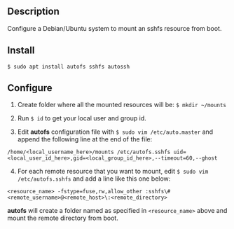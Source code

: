 Description
-----------

Configure a Debian/Ubuntu system to mount an sshfs resource from boot.


Install
-------
```
$ sudo apt install autofs sshfs autossh
```

Configure
---------

1. Create folder where all the mounted resources will be: `$ mkdir ~/mounts`

2. Run `$ id` to get your local user and group id. 

3. Edit **autofs** configuration file with `$ sudo vim /etc/auto.master` and append the following line at the end of the file:

```
/home/<local_username_here>/mounts /etc/autofs.sshfs uid=<local_user_id_here>,gid=<local_group_id_here>,--timeout=60,--ghost
```

4. For each remote resource that you want to mount, edit `$ sudo vim /etc/autofs.sshfs` and add a line like this one below:

```
<resource_name> -fstype=fuse,rw,allow_other :sshfs\#<remote_username>@<remote_host>\:<remote_directory>
```

**autofs** will create a folder named as specified in `<resource_name>` above and mount the remote directory from boot.

